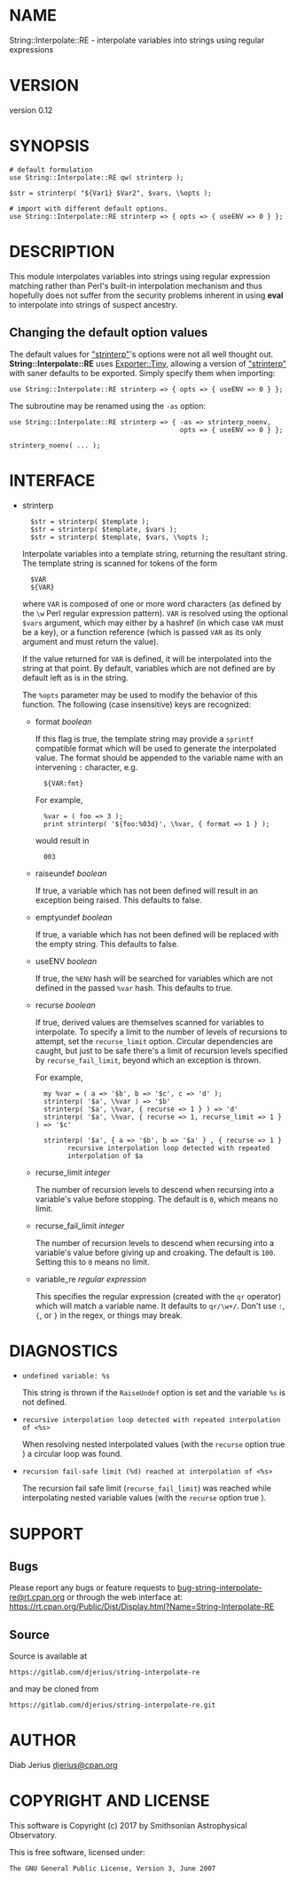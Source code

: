 # NAME

String::Interpolate::RE - interpolate variables into strings using regular expressions

# VERSION

version 0.12

# SYNOPSIS

    # default formulation
    use String::Interpolate::RE qw( strinterp );

    $str = strinterp( "${Var1} $Var2", $vars, \%opts );

    # import with different default options.
    use String::Interpolate::RE strinterp => { opts => { useENV => 0 } };

# DESCRIPTION

This module interpolates variables into strings using regular
expression matching rather than Perl's built-in interpolation
mechanism and thus hopefully does not suffer from the security
problems inherent in using **eval** to interpolate into strings of
suspect ancestry.

## Changing the default option values

The default values for ["strinterp"](#strinterp)'s options were not all well
thought out.  **String::Interpolate::RE** uses [Exporter::Tiny](https://metacpan.org/pod/Exporter%3A%3ATiny),
allowing a version of ["strinterp"](#strinterp) with saner defaults to be
exported.  Simply specify them when importing:

    use String::Interpolate::RE strinterp => { opts => { useENV => 0 } };

The subroutine may be renamed using the `-as` option:

    use String::Interpolate::RE strinterp => { -as => strinterp_noenv,
                                               opts => { useENV => 0 } };

    strinterp_noenv( ... );

# INTERFACE

- strinterp

        $str = strinterp( $template );
        $str = strinterp( $template, $vars );
        $str = strinterp( $template, $vars, \%opts );

    Interpolate variables into a template string, returning the
    resultant string.  The template string is scanned for tokens of the
    form

        $VAR
        ${VAR}

    where `VAR` is composed of one or more word characters (as defined by
    the `\w` Perl regular expression pattern). `VAR` is resolved using
    the optional `$vars` argument, which may either by a hashref (in
    which case `VAR` must be a key), or a function reference (which is
    passed `VAR` as its only argument and must return the value).

    If the value returned for `VAR` is defined, it will be interpolated
    into the string at that point.  By default, variables which are not
    defined are by default left as is in the string.

    The `%opts` parameter may be used to modify the behavior of this
    function.  The following (case insensitive) keys are recognized:

    - format _boolean_

        If this flag is true, the template string may provide a `sprintf`
        compatible format which will be used to generate the interpolated
        value.  The format should be appended to the variable name with
        an intervening `:` character, e.g.

            ${VAR:fmt}

        For example,

            %var = ( foo => 3 );
            print strinterp( '${foo:%03d}', \%var, { format => 1 } );

        would result in

            003

    - raiseundef _boolean_

        If true, a variable which has not been defined will result in an
        exception being raised.  This defaults to false.

    - emptyundef _boolean_

        If true, a variable which has not been defined will be replaced with
        the empty string.  This defaults to false.

    - useENV _boolean_

        If true, the `%ENV` hash will be searched for variables which are not
        defined in the passed `%var` hash.  This defaults to true.

    - recurse _boolean_

        If true, derived values are themselves scanned for variables to
        interpolate.  To specify a limit to the number of levels of recursions
        to attempt, set the `recurse_limit` option.  Circular dependencies
        are caught, but just to be safe there's a limit of recursion levels
        specified by `recurse_fail_limit`, beyond which an exception is
        thrown.

        For example,

            my %var = ( a => '$b', b => '$c', c => 'd' );
            strinterp( '$a', \%var ) => '$b'
            strinterp( '$a', \%var, { recurse => 1 } ) => 'd'
            strinterp( '$a', \%var, { recurse => 1, recurse_limit => 1 } ) => '$c'

            strinterp( '$a', { a => '$b', b => '$a' } , { recurse => 1 }
                  recursive interpolation loop detected with repeated
                  interpolation of $a

    - recurse\_limit _integer_

        The number of recursion levels to descend when recursing into a
        variable's value before stopping.  The default is `0`, which means no
        limit.

    - recurse\_fail\_limit _integer_

        The number of recursion levels to descend when recursing into a
        variable's value before giving up and croaking.  The default is `100`.
        Setting this to `0` means no limit.

    - variable\_re _regular expression_

        This specifies the regular expression (created with the `qr`
        operator) which will match a variable name.  It defaults to
        `qr/\w+/`. Don't use `:`, `{`, or `}` in the regex, or things may
        break.

# DIAGNOSTICS

- `undefined variable: %s`

    This string is thrown if the `RaiseUndef` option is set and the
    variable `%s` is not defined.

- `recursive interpolation loop detected with repeated interpolation of <%s>`

    When resolving nested interpolated values (with the `recurse` option
    true ) a circular loop was found.

- `recursion fail-safe limit (%d) reached at interpolation of <%s>`

    The recursion fail safe limit (`recurse_fail_limit`) was reached while
    interpolating nested variable values (with the `recurse` option true ).

# SUPPORT

## Bugs

Please report any bugs or feature requests to bug-string-interpolate-re@rt.cpan.org  or through the web interface at: https://rt.cpan.org/Public/Dist/Display.html?Name=String-Interpolate-RE

## Source

Source is available at

    https://gitlab.com/djerius/string-interpolate-re

and may be cloned from

    https://gitlab.com/djerius/string-interpolate-re.git

# AUTHOR

Diab Jerius <djerius@cpan.org>

# COPYRIGHT AND LICENSE

This software is Copyright (c) 2017 by Smithsonian Astrophysical Observatory.

This is free software, licensed under:

    The GNU General Public License, Version 3, June 2007
